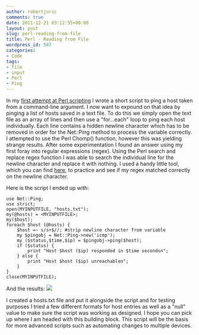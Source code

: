 ```yaml
---
author: robertjuric
comments: true
date: 2011-12-21 03:12:55+00:00
layout: post
slug: perl-reading-from-file
title: Perl - Reading from File
wordpress_id: 587
categories:
- Code
tags:
- file
- input
- Perl
- Ping
---
```


In my [first attempt at Perl scripting](http://robertjuric.com/2011/12/18/perl-beginnings/) I wrote a short script to ping a host taken from a command-line argument. I now want to expound on that idea by pinging a list of hosts saved in a text file. To do this we simply open the text file as an array of lines and then use a "for...each" loop to ping each host individually. Each line contains a hidden newline character which has to be removed in order for the Net::Ping method to process the variable correctly. I attempted to use the Perl Chomp() function, however this was yielding strange results. After some experimentation I found an answer using my first foray into regular expressions (regex). Using the Perl search and replace regex function I was able to search the individual line for the newline character and replace it with nothing. I used a handy little tool, which you can find [here](http://www.regextester.com/), to practice and see if my regex matched correctly on the newline character. 

Here is the script I ended up with:

    
    
    use Net::Ping;
    use strict;
    open(MYINPUTFILE, "hosts.txt");
    my(@hosts) = <MYINPUTFILE>;
    my($host);
    foreach $host (@hosts) {
    	$host =~ s/s+$//; #strip newline character from variable
    	my $pingobj = Net::Ping->new('icmp');
    	my ($status,$time,$ip) = $pingobj->ping($host);
    	if ($status) {
    		print "Host $host ($ip) responded in $time secondsn";
    	} else {
    		print "Host $host ($ip) unreachablen";
    	}
    }
    close(MYINPUTFILE);
    



And the results:
[![](http://robertj.files.wordpress.com/2011/12/screenshot017.jpg)](http://robertj.files.wordpress.com/2011/12/screenshot017.jpg)

I created a hosts.txt file and put it alongside the script and for testing purposes I tried a few different formats for host entries as well as a "null" value to make sure the script was working as designed. I hope you can pick up where I am headed with this building block. This script will be the basis for more advanced scripts such as automating changes to multiple devices. 
